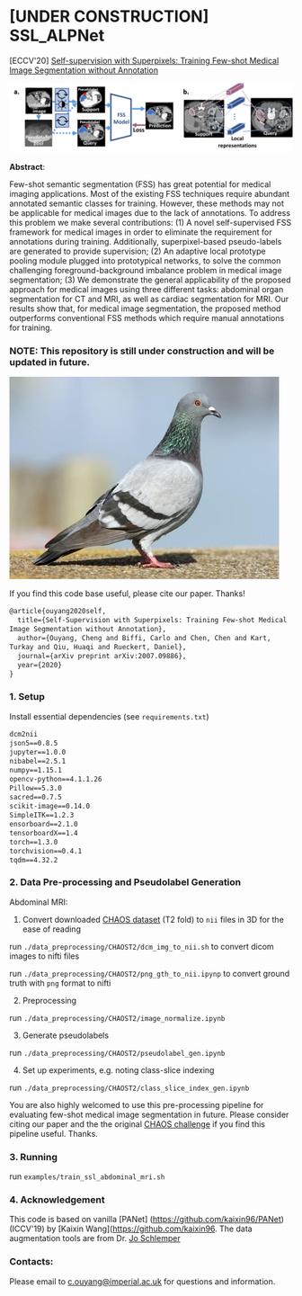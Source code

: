# [UNDER CONSTRUCTION] SSL_ALPNet

[ECCV'20] [Self-supervision with Superpixels: Training Few-shot Medical Image Segmentation without Annotation](https://arxiv.org/abs/2007.09886v1)

![](./intro.png)

**Abstract**:

Few-shot semantic segmentation (FSS) has great potential for medical imaging applications. Most of the existing FSS techniques require abundant annotated semantic classes for training. However, these methods may not be applicable for medical images due to the lack of annotations. To address this problem we make several contributions: (1) A novel self-supervised FSS framework for medical images in order to eliminate the requirement for annotations during training. Additionally, superpixel-based pseudo-labels are generated to provide supervision; (2) An adaptive local prototype pooling module plugged into prototypical networks, to solve the common challenging foreground-background imbalance problem in medical image segmentation; (3) We demonstrate the general applicability of the proposed approach for medical images using three different tasks: abdominal organ segmentation for CT and MRI, as well as cardiac segmentation for MRI. Our results show that, for medical image segmentation, the proposed method outperforms conventional FSS methods which require manual annotations for training.

### NOTE: This repository is still under construction and will be updated in future.
![](./pigeon.jpg)

If you find this code base useful, please cite our paper. Thanks!

```
@article{ouyang2020self,
  title={Self-Supervision with Superpixels: Training Few-shot Medical Image Segmentation without Annotation},
  author={Ouyang, Cheng and Biffi, Carlo and Chen, Chen and Kart, Turkay and Qiu, Huaqi and Rueckert, Daniel},
  journal={arXiv preprint arXiv:2007.09886},
  year={2020}
}
```

### 1. Setup

Install essential dependencies (see `requirements.txt`) 

```
dcm2nii
json5==0.8.5
jupyter==1.0.0
nibabel==2.5.1
numpy==1.15.1
opencv-python==4.1.1.26
Pillow==5.3.0
sacred==0.7.5
scikit-image==0.14.0
SimpleITK==1.2.3
ensorboard==2.1.0
tensorboardX==1.4
torch==1.3.0
torchvision==0.4.1
tqdm==4.32.2
```

### 2. Data Pre-processing and Pseudolabel Generation 

Abdominal MRI:

1. Convert downloaded [CHAOS dataset](https://chaos.grand-challenge.org/) (T2 fold) to `nii` files in 3D for the ease of reading

run `./data_preprocessing/CHAOST2/dcm_img_to_nii.sh` to convert dicom images to nifti files

run `./data_preprocessing/CHAOST2/png_gth_to_nii.ipynp` to convert ground truth with `png` format to nifti

2. Preprocessing

run `./data_preprocessing/CHAOST2/image_normalize.ipynb`

3. Generate pseudolabels

run `./data_preprocessing/CHAOST2/pseudolabel_gen.ipynb`

4. Set up experiments, e.g. noting class-slice indexing

run `./data_preprocessing/CHAOST2/class_slice_index_gen.ipynb`

You are also highly welcomed to use this pre-processing pipeline for evaluating few-shot medical image segmentation in future. Please consider citing our paper and the the original [CHAOS challenge](https://chaos.grand-challenge.org/) if you find this pipeline useful. Thanks. 

### 3. Running

run `examples/train_ssl_abdominal_mri.sh`

### 4. Acknowledgement

This code is based on vanilla [PANet] (https://github.com/kaixin96/PANet)(ICCV'19) by [Kaixin Wang](https://github.com/kaixin96. The data augmentation tools are from Dr. [Jo Schlemper](https://github.com/js3611)

### Contacts:

Please email to c.ouyang@imperial.ac.uk for questions and information.

